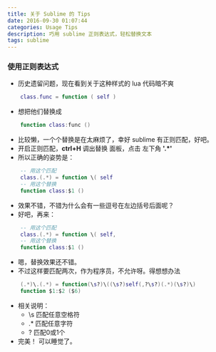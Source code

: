 ```yaml
---
title: 关于 Sublime 的 Tips
date: 2016-09-30 01:07:44
categories: Usage Tips
description: 巧用 sublime 正则表达式，轻松替换文本
tags: sublime
---
```

### 使用正则表达式
* 历史遗留问题，现在看到关于这种样式的 lua 代码暗不爽
```Lua
    class.func = function ( self )
```
* 想把他们替换成
```Lua
    function class:func ()
```
* 比较懒，一个个替换是在太麻烦了，幸好 sublime 有正则匹配，好吧。
* 开启正则匹配，**ctrl+H** 调出替换 面板，点击 左下角 **'.*'**
* 所以正确的姿势是：
```Lua
    -- 用这个匹配
    class.(.*) = function \( self
    -- 用这个替换
    function class:$1 ()
```
* 效果不错，不错为什么会有一些逗号在左边括号后面呢？
* 好吧，再来：
```Lua
    -- 用这个匹配
    class.(.*) = function \( self,
    -- 用这个替换
    function class:$1 ()
```
* 嗯，替换效果还不错。
* 不过这样要匹配两次，作为程序员，不允许呀。得想想办法
```Lua
    (.*)\.(.*) = function(\s?)\((\s?)self(,?\s?)(.*)(\s?)\)
    function $1:$2 ($6)
```
* 相关说明：
    - \s 匹配任意空格符
    - .* 匹配任意字符
    - ?  匹配0或1个
* 完美！ 可以睡觉了。
